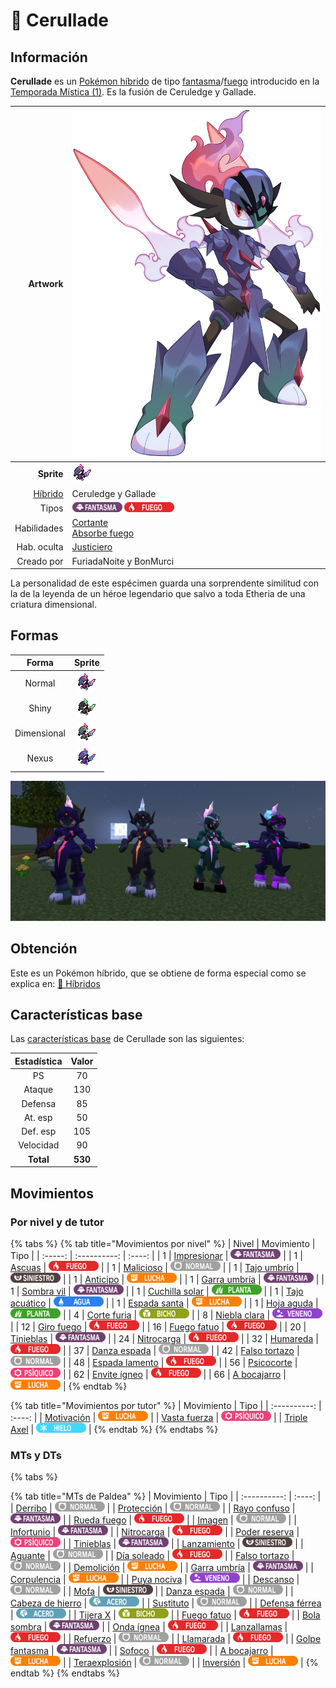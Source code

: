 # 🧬 Cerullade

## Información

**Cerullade** es un [Pokémon híbrido](../../funciones/hibridos.md) de tipo [fantasma](https://www.wikidex.net/wiki/Tipo_fantasma)/[fuego](https://www.wikidex.net/wiki/Tipo_fuego) introducido en la [Temporada Mística (1)](./). Es la fusión de Ceruledge y Gallade.

|                     **Artwork** | ![Artwork de Cerullade](../../images/pokemon/temporada-1/Cerullade.png)                                                                                    |
| ------------------------------: | -------------------------------------------------------------------------------------------------------------------------------------- |
|                      **Sprite** | ![Sprite de Cerullade](../../images/pokemon/temporada-1/Cerullade-sprite.png)                                                          |
| [Híbrido](../funciones/hibridos.md) | Ceruledge y Gallade                                                                                                                     |
|                           Tipos | ![Tipo fantasma](../../images/pokemon/tipos/tipo_fantasma.png) ![Tipo fuego](../../images/pokemon/tipos/tipo_fuego.png)        |
|                     Habilidades | [Cortante](https://www.wikidex.net/wiki/Cortante)<br>[Absorbe fuego](https://www.wikidex.net/wiki/Absorbe_fuego) |
|                     Hab. oculta | [Justiciero](https://www.wikidex.net/wiki/Justiciero)                                                                       |
|                      Creado por | FuriadaNoite y BonMurci                                                                                                                |

La personalidad de este espécimen guarda una sorprendente similitud con la de la leyenda de un héroe legendario que salvo a toda Etheria de una criatura dimensional.

## Formas

|  Forma |                                            Sprite                                           |
| :----: | :-----------------------------------------------------------------------------------------: |
| Normal |        ![Sprite de Cerullade](../../images/pokemon/temporada-1/Cerullade-sprite.png)        |
|  Shiny |  ![Sprite de Cerullade Shiny](../../images/pokemon/temporada-1/Cerullade-sprite-shiny.png)  |
| Dimensional | ![Sprite de Cerullade Dimensional](../../images/pokemon/temporada-1/Cerullade-sprite-dimensional.png) |
| Nexus | ![Sprite de Cerullade Nexus](../../images/pokemon/temporada-1/Cerullade-sprite-nexus.png) |

![Formas de Cerullade](../../images/pokemon/temporada-1/Cerullade-formas.png)

## Obtención

Este es un Pokémon híbrido, que se obtiene de forma especial como se explica en: [🧬 Híbridos](../../funciones/hibridos.md)

## Características base

Las [características base](https://www.wikidex.net/wiki/Caracter%C3%ADsticas) de Cerullade son las siguientes:

| Estadística |  Valor  |
| :---------: | :-----: |
|      PS     |    70   |
|    Ataque   |    130   |
|   Defensa   |    85   |
|   At. esp   |   50   |
|   Def. esp  |   105   |
|  Velocidad  |   90   |
|  **Total**  | **530** |

## Movimientos

### Por nivel y de tutor

{% tabs %}
{% tab title="Movimientos por nivel" %}
| Nivel | Movimiento | Tipo |
| :-----: | :----------: | :----: |
| 1 | [Impresionar](https://www.wikidex.net/wiki/Impresionar) | ![tipo fantasma](../../images/pokemon/tipos/tipo_fantasma.png) |
| 1 | [Ascuas](https://www.wikidex.net/wiki/Ascuas) | ![tipo fuego](../../images/pokemon/tipos/tipo_fuego.png) |
| 1 | [Malicioso](https://www.wikidex.net/wiki/Malicioso) | ![tipo normal](../../images/pokemon/tipos/tipo_normal.png) |
| 1 | [Tajo umbrío](https://www.wikidex.net/wiki/Tajo_umbrío) | ![tipo siniestro](../../images/pokemon/tipos/tipo_siniestro.png) |
| 1 | [Anticipo](https://www.wikidex.net/wiki/Anticipo) | ![tipo lucha](../../images/pokemon/tipos/tipo_lucha.png) |
| 1 | [Garra umbría](https://www.wikidex.net/wiki/Garra_umbría) | ![tipo fantasma](../../images/pokemon/tipos/tipo_fantasma.png) |
| 1 | [Sombra vil](https://www.wikidex.net/wiki/Sombra_vil) | ![tipo fantasma](../../images/pokemon/tipos/tipo_fantasma.png) |
| 1 | [Cuchilla solar](https://www.wikidex.net/wiki/Cuchilla_solar) | ![tipo planta](../../images/pokemon/tipos/tipo_planta.png) |
| 1 | [Tajo acuático](https://www.wikidex.net/wiki/Tajo_acuático) | ![tipo agua](../../images/pokemon/tipos/tipo_agua.png) |
| 1 | [Espada santa](https://www.wikidex.net/wiki/Espada_santa) | ![tipo lucha](../../images/pokemon/tipos/tipo_lucha.png) |
| 1 | [Hoja aguda](https://www.wikidex.net/wiki/Hoja_aguda) | ![tipo planta](../../images/pokemon/tipos/tipo_planta.png) |
| 4 | [Corte furia](https://www.wikidex.net/wiki/Corte_furia) | ![tipo bicho](../../images/pokemon/tipos/tipo_bicho.png) |
| 8 | [Niebla clara](https://www.wikidex.net/wiki/Niebla_clara) | ![tipo veneno](../../images/pokemon/tipos/tipo_veneno.png) |
| 12 | [Giro fuego](https://www.wikidex.net/wiki/Giro_fuego) | ![tipo fuego](../../images/pokemon/tipos/tipo_fuego.png) |
| 16 | [Fuego fatuo](https://www.wikidex.net/wiki/Fuego_fatuo) | ![tipo fuego](../../images/pokemon/tipos/tipo_fuego.png) |
| 20 | [Tinieblas](https://www.wikidex.net/wiki/Tinieblas) | ![tipo fantasma](../../images/pokemon/tipos/tipo_fantasma.png) |
| 24 | [Nitrocarga](https://www.wikidex.net/wiki/Nitrocarga) | ![tipo fuego](../../images/pokemon/tipos/tipo_fuego.png) |
| 32 | [Humareda](https://www.wikidex.net/wiki/Humareda) | ![tipo fuego](../../images/pokemon/tipos/tipo_fuego.png) |
| 37 | [Danza espada](https://www.wikidex.net/wiki/Danza_espada) | ![tipo normal](../../images/pokemon/tipos/tipo_normal.png) |
| 42 | [Falso tortazo](https://www.wikidex.net/wiki/Falso_tortazo) | ![tipo normal](../../images/pokemon/tipos/tipo_normal.png) |
| 48 | [Espada lamento](https://www.wikidex.net/wiki/Espada_lamento) | ![tipo fuego](../../images/pokemon/tipos/tipo_fuego.png) |
| 56 | [Psicocorte](https://www.wikidex.net/wiki/Psicocorte) | ![tipo psiquico](../../images/pokemon/tipos/tipo_psiquico.png) |
| 62 | [Envite ígneo](https://www.wikidex.net/wiki/Envite_ígneo) | ![tipo fuego](../../images/pokemon/tipos/tipo_fuego.png) |
| 66 | [A bocajarro](https://www.wikidex.net/wiki/A_bocajarro) | ![tipo lucha](../../images/pokemon/tipos/tipo_lucha.png) |
{% endtab %}

{% tab title="Movimientos por tutor" %}
| Movimiento | Tipo |
| :----------: | :----: |
| [Motivación](https://www.wikidex.net/wiki/Motivación) | ![tipo lucha](../../images/pokemon/tipos/tipo_lucha.png) |
| [Vasta fuerza](https://www.wikidex.net/wiki/Vasta_fuerza) | ![tipo psiquico](../../images/pokemon/tipos/tipo_psiquico.png) |
| [Triple Axel](https://www.wikidex.net/wiki/Triple_Axel) | ![tipo hielo](../../images/pokemon/tipos/tipo_hielo.png) |
{% endtab %}
{% endtabs %}

### MTs y DTs
{% tabs %}

{% tab title="MTs de Paldea" %}
| Movimiento | Tipo |
| :----------: | :----: |
| [Derribo](https://www.wikidex.net/wiki/Derribo) | ![tipo normal](../../images/pokemon/tipos/tipo_normal.png) |
| [Protección](https://www.wikidex.net/wiki/Protección) | ![tipo normal](../../images/pokemon/tipos/tipo_normal.png) |
| [Rayo confuso](https://www.wikidex.net/wiki/Rayo_confuso) | ![tipo fantasma](../../images/pokemon/tipos/tipo_fantasma.png) |
| [Rueda fuego](https://www.wikidex.net/wiki/Rueda_fuego) | ![tipo fuego](../../images/pokemon/tipos/tipo_fuego.png) |
| [Imagen](https://www.wikidex.net/wiki/Imagen) | ![tipo normal](../../images/pokemon/tipos/tipo_normal.png) |
| [Infortunio](https://www.wikidex.net/wiki/Infortunio) | ![tipo fantasma](../../images/pokemon/tipos/tipo_fantasma.png) |
| [Nitrocarga](https://www.wikidex.net/wiki/Nitrocarga) | ![tipo fuego](../../images/pokemon/tipos/tipo_fuego.png) |
| [Poder reserva](https://www.wikidex.net/wiki/Poder_reserva) | ![tipo psiquico](../../images/pokemon/tipos/tipo_psiquico.png) |
| [Tinieblas](https://www.wikidex.net/wiki/Tinieblas) | ![tipo fantasma](../../images/pokemon/tipos/tipo_fantasma.png) |
| [Lanzamiento](https://www.wikidex.net/wiki/Lanzamiento) | ![tipo siniestro](../../images/pokemon/tipos/tipo_siniestro.png) |
| [Aguante](https://www.wikidex.net/wiki/Aguante) | ![tipo normal](../../images/pokemon/tipos/tipo_normal.png) |
| [Día soleado](https://www.wikidex.net/wiki/Día_soleado) | ![tipo fuego](../../images/pokemon/tipos/tipo_fuego.png) |
| [Falso tortazo](https://www.wikidex.net/wiki/Falso_tortazo) | ![tipo normal](../../images/pokemon/tipos/tipo_normal.png) |
| [Demolición](https://www.wikidex.net/wiki/Demolición) | ![tipo lucha](../../images/pokemon/tipos/tipo_lucha.png) |
| [Garra umbría](https://www.wikidex.net/wiki/Garra_umbría) | ![tipo fantasma](../../images/pokemon/tipos/tipo_fantasma.png) |
| [Corpulencia](https://www.wikidex.net/wiki/Corpulencia) | ![tipo lucha](../../images/pokemon/tipos/tipo_lucha.png) |
| [Puya nociva](https://www.wikidex.net/wiki/Puya_nociva) | ![tipo veneno](../../images/pokemon/tipos/tipo_veneno.png) |
| [Descanso](https://www.wikidex.net/wiki/Descanso) | ![tipo normal](../../images/pokemon/tipos/tipo_normal.png) |
| [Mofa](https://www.wikidex.net/wiki/Mofa) | ![tipo siniestro](../../images/pokemon/tipos/tipo_siniestro.png) |
| [Danza espada](https://www.wikidex.net/wiki/Danza_espada) | ![tipo normal](../../images/pokemon/tipos/tipo_normal.png) |
| [Cabeza de hierro](https://www.wikidex.net/wiki/Cabeza_de_hierro) | ![tipo acero](../../images/pokemon/tipos/tipo_acero.png) |
| [Sustituto](https://www.wikidex.net/wiki/Sustituto) | ![tipo normal](../../images/pokemon/tipos/tipo_normal.png) |
| [Defensa férrea](https://www.wikidex.net/wiki/Defensa_férrea) | ![tipo acero](../../images/pokemon/tipos/tipo_acero.png) |
| [Tijera X](https://www.wikidex.net/wiki/Tijera_X) | ![tipo bicho](../../images/pokemon/tipos/tipo_bicho.png) |
| [Fuego fatuo](https://www.wikidex.net/wiki/Fuego_fatuo) | ![tipo fuego](../../images/pokemon/tipos/tipo_fuego.png) |
| [Bola sombra](https://www.wikidex.net/wiki/Bola_sombra) | ![tipo fantasma](../../images/pokemon/tipos/tipo_fantasma.png) |
| [Onda ígnea](https://www.wikidex.net/wiki/Onda_ígnea) | ![tipo fuego](../../images/pokemon/tipos/tipo_fuego.png) |
| [Lanzallamas](https://www.wikidex.net/wiki/Lanzallamas) | ![tipo fuego](../../images/pokemon/tipos/tipo_fuego.png) |
| [Refuerzo](https://www.wikidex.net/wiki/Refuerzo) | ![tipo normal](../../images/pokemon/tipos/tipo_normal.png) |
| [Llamarada](https://www.wikidex.net/wiki/Llamarada) | ![tipo fuego](../../images/pokemon/tipos/tipo_fuego.png) |
| [Golpe fantasma](https://www.wikidex.net/wiki/Golpe_fantasma) | ![tipo fantasma](../../images/pokemon/tipos/tipo_fantasma.png) |
| [Sofoco](https://www.wikidex.net/wiki/Sofoco) | ![tipo fuego](../../images/pokemon/tipos/tipo_fuego.png) |
| [A bocajarro](https://www.wikidex.net/wiki/A_bocajarro) | ![tipo lucha](../../images/pokemon/tipos/tipo_lucha.png) |
| [Teraexplosión](https://www.wikidex.net/wiki/Teraexplosión) | ![tipo normal](../../images/pokemon/tipos/tipo_normal.png) |
| [Inversión](https://www.wikidex.net/wiki/Inversión) | ![tipo lucha](../../images/pokemon/tipos/tipo_lucha.png) |
{% endtab %}
{% endtabs %}
